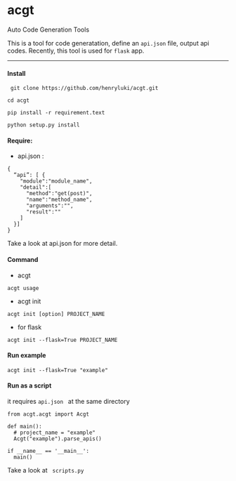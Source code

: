 # acgt

Auto Code Generation Tools

This is a tool for code generatation, define an `api.json` file, output api codes.
Recently, this tool is used for `flask` app.

----------
####   Install

` git clone https://github.com/henryluki/acgt.git`

` cd acgt `

` pip install -r requirement.text `

` python setup.py install `

####    Require:
- api.json :

```
{
  “api”: [ {
    "module":"module_name",
    "detail":[
      "method":"get(post)",
      "name":"method_name",
      "arguments":"",
      "result":""
    ]
  }]
}
```
Take a look at api.json for more detail.
####   Command

- acgt

` acgt usage `

- acgt init

` acgt init [option] PROJECT_NAME `

- for flask

` acgt init --flask=True PROJECT_NAME `

####  Run example

` acgt init --flask=True "example" `

#### Run as a script

it requires `api.json ` at the same directory

```
from acgt.acgt import Acgt

def main():
  # project_name = "example"
  Acgt("example").parse_apis()

if __name__ == '__main__':
  main()
```
Take a look at ` scripts.py`
